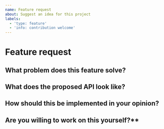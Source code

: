```yaml
---
name: Feature request
about: Suggest an idea for this project
labels:
  - 'type: feature'
  - 'info: contribution welcome'
---
```


<!--
  Before creating an issue please make sure you are using the latest version
  of wkhtmltopdf.
-->

# Feature request

## What problem does this feature solve?

<!-- ... -->

## What does the proposed API look like?

<!-- ... -->

## How should this be implemented in your opinion?

<!-- ... -->

## Are you willing to work on this yourself?**

<!-- ... -->
